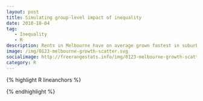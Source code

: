```yaml
---
layout: post
title: Simulating group-level impact of inequality
date: 2018-10-04
tag: 
   - Inequality
   - R
description: Rents in Melbourne have on average grown fastest in suburbs that were the cheapest in 2000; at least for two and three bedroom flats and for two bedroom houses.  Also, scatterplots are awesome.
image: /img/0123-melbourne-growth-scatter.svg
socialimage: http://freerangestats.info/img/0123-melbourne-growth-scatter.png
category: R
---
```



{% highlight R lineanchors %}

{% endhighlight %}



